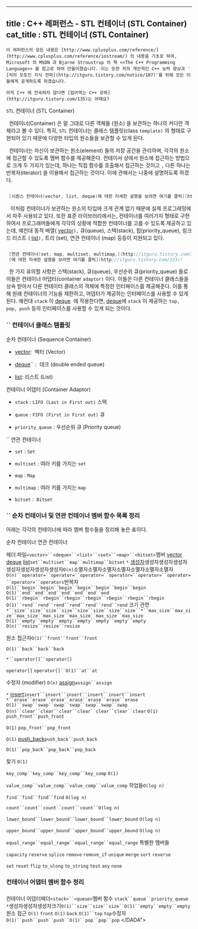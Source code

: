 ----------------
title : C++ 레퍼런스 - STL 컨테이너 (STL Container)
cat_title :  STL 컨테이너 (STL Container)
--------------



```info
이 레퍼런스의 모든 내용은 [http://www.cplusplus.com/reference/](http://www.cplusplus.com/reference/iostream/) 의 내용을 기초로 하여, Microsoft 의 MSDN 과 Bjarne Stroustrup 의 책 <<The C++ Programming Language>> 를 참고로 하여 만들어졌습니다. 이는 또한 저의 개인적인 C++ 능력 향상과 ' [저의 모토인 지식 전파](http://itguru.tistory.com/notice/107)'를 위해 모든 이들에게 공개하도록 하겠습니다.
```

```info
아직 C++ 에 친숙하지 않다면 [씹어먹는 C++ 강좌](http://itguru.tistory.com/135)는 어때요?
```

`STL` 컨테이너 (STL Container)





  컨테이너(Container) 은 말 그대로 다른 객체들 (원소) 을 보관하는 하나의 커다란 객체라고 볼 수 있다. 특히, `STL` 컨테이너는 클래스 템플릿(class `template)` 의 형태로 구현되어 있기 때문에 다양한 타입의 원소들을 보관할 수 있게 된다.

  컨테이너는 자신이 보관하는 원소(element) 들의 저장 공간을 관리하며, 각각의 원소에 접근할 수 있도록 멤버 함수를 제공해준다. 컨테이서 상에서 원소에 접근하는 방법으로 크게 두 가지가 있는데, 하나는 직접 함수를 호출해서 접근하는 것이고 `,` 다른 하나는 반복자(iterator) 을 이용해서 접근하는 것이다. 이에 관해서는 나중에 설명하도록 하겠다.

```cpp

 [시퀀스 컨테이너(vector, list, deque)에 대한 자세한 설명을 보려면 여기를 클릭](http://itguru.tistory.com/223)!
```



   이처럼 컨테이너가 보관하는 원소의 타입에 크게 관계 없기 때문에 실제 프로그래밍에서 자주 사용되고 있다. 또한 표준 라이브러리에서는, 컨테이너를 여러가지 형태로 구현하여서 프로그래머들에게 각각의 상황에 적합한 컨테이너를 고를 수 있도록 제공하고 있는데, 예컨대 동적 배열( [vector](http://itguru.tistory.com/175)`),` 큐(queue), 스택(stack), 힙(priority_queue), 링크드 리스트 ( [list](http://itguru.tistory.com/177)`),` 트리 (set), 연관 컨테이너 (map) 등등이 지원되고 있다.

```cpp

 [연관 컨테이너(set, map, multiset, multimap,](http://itguru.tistory.com/224)unordered_set, unordered_map)
 [에 대한 자세한 설명을 보려면 여기를 클릭](http://itguru.tistory.com/223)!
```



  한 가지 유의할 사항은 스택(stack), 큐(queue), 우선순위 큐(priority_queue) 들로 이들은 컨테이너 어댑터(container `adaptor)` 이다. 이들은 다른 컨테이너 클래스들을 상속 받아서 다른 컨테이터 클래스의 객체에 특정한 인터페이스를 제공해준다. 이를 통해 원래 컨테이너의 기능을 제한하고, 어댑터가 제공하는 인터페이스를 사용할 수 있게 된다. 예컨대 `stack` 이 [deque](http://itguru.tistory.com/176)  에 작용한다면, [deque](http://itguru.tistory.com/176)에 `stack` 이 제공하는 `top, pop, push` 등의 인터페이스를 사용할 수 있게 되는 것이다.



### `` 컨테이너 클래스 템플릿





순차 컨테이너 (Sequence Container)


*  [vector](http://itguru.tistory.com/175):  벡터 (Vector)


*  [deque](http://itguru.tistory.com/176)`` :  데크 (double ended queue)


*  [list](http://itguru.tistory.com/177): 리스트 (List)


컨테이너 어댑터 (Container Adaptor)


* `stack` : `LIFO (Last in First out)` 스택


* `queue` : `FIFO (First in First out)` 큐


* `priority_queue` : 우선순위 큐 (Priority queue)




`` 연관 컨테이너


* `set` : `Set`


* `multiset` : 여러 키를 가지는 `set`


* `map` : `Map`


* `multimap` : 여러 키를 가지는 `map`


* `bitset` :  `Bitset`




### `` 순차 컨테이너 및 연관 컨테이너 멤버 함수 목록 정리




아래는 각각의 컨테이너에 따라 멤버 함수들을 정리해 놓은 표이다.


순차 컨테이너
연관 컨테이너

헤더 파일`<vector>``<deque>``<list>``<set>``<map>``<bitset>`멤버
 [vector](http://itguru.tistory.com/175) [deque](http://itguru.tistory.com/176) [list](http://itguru.tistory.com/177)`set``multiset``map``multimap``bitset`
`*` [생성자](http://itguru.tistory.com/178)생성자생성자생성자생성자생성자생성자생성자`O(n)`소멸자소멸자소멸자소멸자소멸자소멸자소멸자
`O(n)``operator=``operator=``operator=``operator=``operator=``operator=``operator=``operators`반복자`O(1)``begin``begin``begin``begin``begin``begin``begin`
`O(1)``end``end``end``end``end``end``end`
`O(1)``rbegin``rbegin``rbegin``rbegin``rbegin``rbegin``rbegin`
`O(1)``rend``rend``rend``rend``rend``rend``rend`
크기 관련
`*``size``size``size``size``size``size``size``size``*``max_size``max_size``max_size``max_size``max_size``max_size``max_size`
`O(1)``empty``empty``empty``empty``empty``empty``empty`
`O(n)``resize``resize``resize`




원소 접근자`O(1)``front``front``front`




`O(1)``back``back``back`




`*``operator[]``operator[]`


`operator[]`
`operator[]``O(1)``at``at`





수정자
(modifier)
`O(n)` [assign](http://itguru.tistory.com/183)`assign``assign`




`*` [insert](http://itguru.tistory.com/186)`insert``insert``insert``insert``insert``insert`
`*``erase``erase``erase``erase``erase``erase``erase`
`O(1)``swap``swap``swap``swap``swap``swap``swap`
`O(n)``clear``clear``clear``clear``clear``clear``clear`
`O(1)`
`push_front``push_front`




`O(1)`
`pop_front``pop_front`




`O(1)` [push_back](http://itguru.tistory.com/185)`push_back``push_back`




`O(1)``pop_back``pop_back``pop_back`




찾기
`O(1)`


`key_comp``key_comp``key_comp``key_comp`
`O(1)`


`value_comp``value_comp``value_comp``value_comp`
작업들`O(log n)`


`find``find``find``find`
`O(log n)`


`count``count``count``count``count``O(log n)`


`lower_bound``lower_bound``lower_bound``lower_bound`
`O(log n)`


`upper_bound``upper_bound``upper_bound``upper_bound`
`O(log n)`


`equal_range``equal_range``equal_range``equal_range`
특별한 멤버들

`capacity`
`reserve`
`splice`
`remove`
`remove_if`
`unique`
`merge`
`sort`
`reverse`



`set`
`reset`
`flip`
`to_ulong`
`to_string`
`test`
`any`
`none`


### 컨테이너 어댑터 멤버 함수 정리

### 




컨테이너 어댑터헤더`<stack>``<queue>`멤버 함수
`stack``queue``priority_queue`
`*`생성자생성자생성자크기`O(1)``size``size``size``O(1)``empty``empty``empty`원소 접근
`O(1)`
`front`
`O(1)`
`back`
`O(1)``top`
`top`수정자`O(1)``push``push``push``O(1)``pop``pop``pop`
</DADA">



